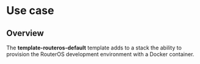 # Use case

## Overview
The **template-routeros-default** template adds to a stack the ability to provision the RouterOS development environment with a Docker container.